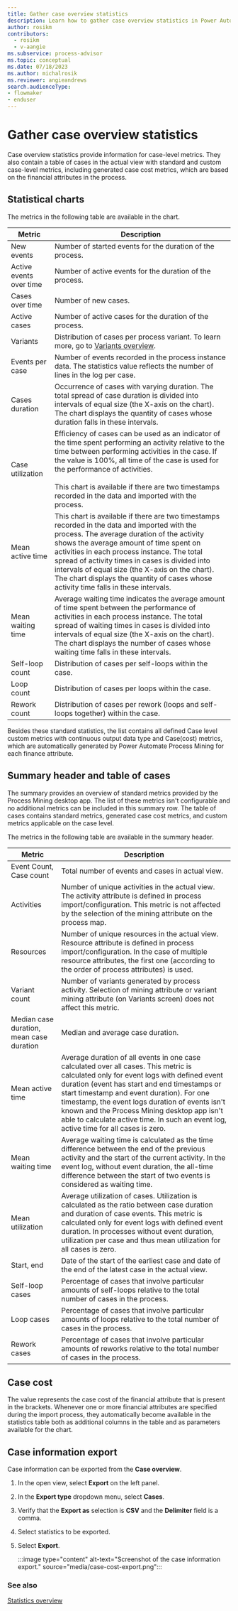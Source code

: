```yaml
---
title: Gather case overview statistics
description: Learn how to gather case overview statistics in Power Automate Process Mining.
author: rosikm
contributors:
  - rosikm
  - v-aangie
ms.subservice: process-advisor
ms.topic: conceptual
ms.date: 07/18/2023
ms.author: michalrosik
ms.reviewer: angieandrews
search.audienceType:
- flowmaker
- enduser
---
```


# Gather case overview statistics

Case overview statistics provide information for case-level metrics. They also contain a table of cases in the actual view with standard and custom case-level metrics, including generated case cost metrics, which are based on the financial attributes in the process.

## Statistical charts

The metrics in the following table are available in the chart.

| Metric                    | Description         |
|-------------------------|---------------------|
| New events              | Number of started events for the duration of the   process.     |
| Active events over time | Number of active events for the duration of the process.    |
|  Cases over time        | Number of new cases. |
| Active cases            | Number of active cases for the duration of the process.  |
| Variants                | Distribution of cases per process variant. To learn more, go to [Variants overview](variants.md).  |
| Events per case         | Number of events recorded in the process instance data. The statistics value reflects the number of lines in the log per case.     |
| Cases duration          | Occurrence of cases with varying duration. The total spread of case duration is divided into intervals of equal size (the X-axis on the chart). The chart displays the quantity of cases whose duration falls in these intervals.   |
| Case utilization        | Efficiency of cases can be used as an indicator of the time spent   performing an activity relative to the time between performing activities in   the case. If the value is 100%, all time of the case is used for the   performance of activities.<br/><br/> This chart is available if there are two   timestamps recorded in the data and imported with the process.    |
| Mean active time        | This chart is available if there are two timestamps recorded in the data   and imported with the process. The average duration of the activity shows the   average amount of time spent on activities in each process instance. The   total spread of activity times in cases is divided into intervals of equal   size (the X-axis on the chart). The chart displays the quantity of cases   whose activity time falls in these intervals.    |
| Mean waiting time       | Average waiting time indicates the average amount of time spent between the performance of activities in each process instance. The total spread of waiting times in cases is divided into intervals of equal size (the   X-axis on the chart). The chart displays the number of cases whose waiting   time falls in these intervals. |
| Self-loop count         | Distribution of cases per self-loops within the   case.   |
| Loop count              | Distribution of cases per loops within the case.     |
| Rework count            | Distribution of cases per rework (loops and   self-loops together) within the case.   |

Besides these standard statistics, the list contains all defined Case level custom metrics with continuous output data type and Case(cost) metrics, which are automatically generated by Power Automate Process Mining for each finance attribute.

## Summary header and table of cases

The summary provides an overview of standard metrics provided by the Process Mining desktop app. The list of these metrics isn't configurable and no additional metrics can be included in this summary row. The table of cases contains standard metrics, generated case cost metrics, and custom metrics applicable on the case level.

The metrics in the following table are available in the summary header.

| Metric    | Description    |
|-----------|----------------|
| Event Count, Case count    | Total number of events and cases in actual view.   |
| Activities           | Number of unique activities in the actual view. The activity attribute is   defined in process import/configuration. This metric is not affected by the   selection of the mining attribute on the process map.      |
| Resources    | Number of unique resources in the actual view. Resource attribute is   defined in process import/configuration. In the case of multiple resource   attributes, the first one (according to the order of process attributes) is   used.      |
| Variant count   | Number of variants generated by process activity. Selection of mining   attribute or variant mining attribute (on Variants screen) does not affect   this metric.      |
| Median case duration, mean case   duration | Median and average case duration.    |
| Mean active time      | Average duration of all events in one case calculated over all cases.   This metric is calculated only for event logs with defined event duration   (event has start and end timestamps or start timestamp and event duration).   For one timestamp, the event logs duration of events isn't known and the Process Mining desktop app isn't able to calculate active time. In such an event log, active time for all cases is zero. |
| Mean waiting time      | Average waiting time is calculated as the time difference between the end   of the previous activity and the start of the current activity. In the event   log, without event duration, the all-time difference between the start of two   events is considered as waiting time.      |
| Mean utilization        | Average utilization of cases. Utilization is calculated as the ratio   between case duration and duration of case events. This metric is calculated   only for event logs with defined event duration. In processes without event   duration, utilization per case and thus mean utilization for all cases is   zero.      |
| Start, end     | Date of the start of the earliest case and date of the end of the latest   case in the actual view.     |
| Self-loop cases          | Percentage of cases that involve particular amounts of self-loops   relative to the total number of cases in the process.    |
| Loop cases       | Percentage of cases that involve particular amounts of loops relative to   the total number of cases in the process.     |
| Rework cases      | Percentage of cases that involve particular amounts of reworks relative   to the total number of cases in the process.     |

## Case cost

The value represents the case cost of the financial attribute that is present in the brackets. Whenever one or more financial attributes are specified during the import process, they automatically become available in the statistics table both as additional columns in the table and as parameters available for the chart.

## Case information export

Case information can be exported from the **Case overview**.

1. In the open view, select **Export** on the left panel.

1. In the **Export type** dropdown menu, select **Cases**.

1. Verify that the **Export as** selection is **CSV** and the **Delimiter** field is a comma.

1. Select statistics to be exported.

1. Select **Export**.

    :::image type="content" alt-text="Screenshot of the case information export." source="media/case-cost-export.png":::

### See also

[Statistics overview](statistics.md)
